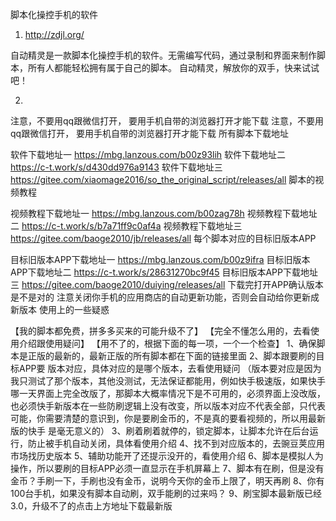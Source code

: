 

脚本化操控手机的软件

1. http://zdjl.org/

自动精灵是一款脚本化操控手机的软件。无需编写代码，通过录制和界面来制作脚本，所有人都能轻松拥有属于自己的脚本。
自动精灵，解放你的双手，快来试试吧！


2.

注意，不要用qq跟微信打开， 要用手机自带的浏览器打开才能下载
注意，不要用qq跟微信打开， 要用手机自带的浏览器打开才能下载
所有脚本下载地址

软件下载地址一 https://mbg.lanzous.com/b00z93lih
软件下载地址二 https://c-t.work/s/d430dd976a9143
软件下载地址三 https://gitee.com/xiaomage2016/so_the_original_script/releases/all
脚本的视频教程

视频教程下载地址一 https://mbg.lanzous.com/b00zag78h
视频教程下载地址二 https://c-t.work/s/b7a71ff9c0af4a
视频教程下载地址三 https://gitee.com/baoge2010/jb/releases/all
每个脚本对应的目标旧版本APP

目标旧版本APP下载地址一 https://mbg.lanzous.com/b00z9ifra
目标旧版本APP下载地址二 https://c-t.work/s/28631270bc9f45
目标旧版本APP下载地址三 https://gitee.com/baoge2010/duiying/releases/all
下载完打开APP确认版本是不是对的
注意关闭你手机的应用商店的自动更新功能，否则会自动给你更新成新版本
使用上的一些疑惑

【我的脚本都免费，拼多多买来的可能升级不了】
【完全不懂怎么用的，去看使用介绍跟使用疑问】
【用不了的，根据下面的每一项，一个一个检查】
1、确保脚本是正版的最新的，最新正版的所有脚本都在下面的链接里面
2、脚本跟要刷的目标APP要 版本对应，具体对应的是哪个版本，去看使用疑问
（版本要对应是因为我只测试了那个版本，其他没测试，无法保证都能用，例如快手极速版，如果快手哪一天界面上完全改版了，那脚本大概率情况下是不可用的，必须界面上没改版，也必须快手新版本在一些防刷逻辑上没有改变，所以版本对应不代表全部，只代表可能，你需要清楚的意识到，你是要刷金币的，不是真的要看视频的，所以用最新版的快手 是毫无意义的）
3、刷着刷着就停的，锁定脚本，让脚本允许在后台运行，防止被手机自动关闭，具体看使用介绍
4、找不到对应版本的，去豌豆荚应用市场找历史版本
5、辅助功能开了还提示没开的，看使用介绍
6、脚本是模拟人为操作，所以要刷的目标APP必须一直显示在手机屏幕上
7、脚本有在刷，但是没有金币？手刷一下，手刷也没有金币，说明今天你的金币上限了，明天再刷
8、你有100台手机，如果没有脚本自动刷，双手能刷的过来吗？
9、刷宝脚本最新版已经3.0，升级不了的点击上方地址下载最新版
